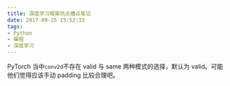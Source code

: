 ```yaml
---
title: 深度学习框架坑点槽点笔记
date: 2017-09-25 15:52:33
tags:
- Python
- 编程
- 深度学习
---
```


PyTorch 当中`conv2d`不存在 valid 与 same 两种模式的选择，默认为 valid。可能他们觉得应该手动 padding 比较合理吧。